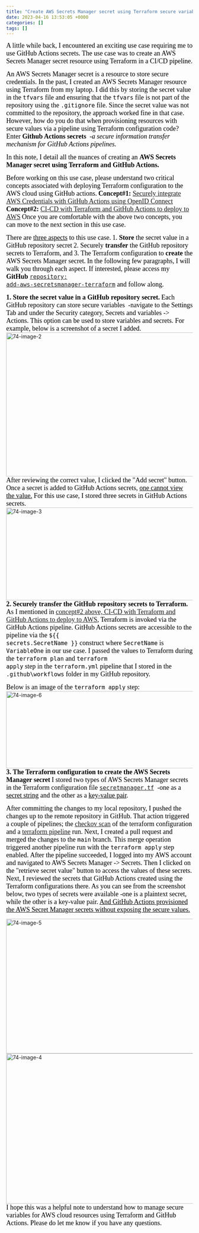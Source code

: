 ```yaml
---
title: "Create AWS Secrets Manager secret using Terraform secure variables and GitHub Actions secrets"
date: 2023-04-16 13:53:05 +0000
categories: []
tags: []
---
```


<span style="font-size: 18px"><span style="font-family: calibri"><span style="color: #000000">A little while back, I encountered an exciting use case requiring me to use GitHub Actions secrets. The use case was to create an AWS Secrets Manager secret resource using Terraform in a CI/CD pipeline.</span></span></span>
<!--more-->
<span style="font-size: 18px"><span style="font-family: calibri"><span style="color: #000000">An AWS Secrets Manager secret is a resource to store secure credentials. In the past, I created an AWS Secrets Manager resource using Terraform from my laptop. I did this by storing the secret value in the <code>tfvars</code> file and ensuring that the <code>tfvars</code> file is not part of the repository using the <code>.gitignore</code> file. Since the secret value was not committed to the repository, the approach worked fine in that case. However, how do you do that when provisioning resources with secure values via a pipeline using Terraform configuration code? Enter <strong>Github Actions secrets</strong>  -<em>a secure information transfer mechanism for GitHub Actions pipelines.</em></span></span></span>

<span style="font-size: 18px"><span style="font-family: calibri"><span style="color: #000000">In this note, I detail all the nuances of creating an <strong>AWS Secrets Manager secret using Terraform and GitHub Actions.</strong></span></span></span>

<span style="font-size: 18px"><span style="font-family: calibri"><span style="color: #000000">Before working on this use case, please understand two critical concepts associated with deploying Terraform configuration to the AWS cloud using GitHub actions.</span></span></span>
<span style="font-size: 18px"><span style="font-family: calibri"><span style="color: #000000"><strong>Concept#1:</strong> <a href="https://skundunotes.com/2023/02/28/securely-integrate-aws-credentials-with-github-actions-using-openid-connect/" target="_blank" rel="noopener">Securely integrate AWS Credentials with GitHub Actions using OpenID Connect</a></span></span></span>
<span style="font-size: 18px"><span style="font-family: calibri"><span style="color: #000000"><strong>Concept#2:</strong> <a href="https://skundunotes.com/2023/03/07/ci-cd-with-terraform-and-github-actions-to-deploy-to-aws/" target="_blank" rel="noopener">CI-CD with Terraform and GitHub Actions to deploy to AWS</a></span></span></span>
<span style="font-size: 18px"><span style="font-family: calibri"><span style="color: #000000">Once you are comfortable with the above two concepts, you can move to the next section in this use case.</span></span></span>

<span style="font-size: 18px"><span style="font-family: calibri"><span style="color: #000000">There are <span style="text-decoration: underline">three aspects</span> to this use case.</span></span></span>
<span style="font-size: 18px"><span style="font-family: calibri"><span style="color: #000000">1. <strong>Store</strong> the secret value in a GitHub repository secret</span></span></span>
<span style="font-size: 18px"><span style="font-family: calibri"><span style="color: #000000">2. Securely <strong>transfer</strong> the GitHub repository secrets to Terraform, and</span></span></span>
<span style="font-size: 18px"><span style="font-family: calibri"><span style="color: #000000">3. The Terraform configuration to <strong>create</strong> the AWS Secrets Manager secret.</span></span></span>
<span style="font-size: 18px"><span style="font-family: calibri"><span style="color: #000000">In the following few paragraphs, I will walk you through each aspect. If interested, please access my<strong> GitHub</strong> <a href="https://github.com/kunduso/add-aws-secretsmanager-terraform" target="_blank" rel="noopener"><code>repository: add-aws-secretsmanager-terraform</code></a> and follow along.</span></span></span>

<strong><span style="font-size: 18px"><span style="font-family: calibri"><span style="color: #000000">1. Store the secret value in a GitHub repository secret.</span></span></span></strong>
<span style="font-size: 18px"><span style="font-family: calibri"><span style="color: #000000">Each GitHub repository can store secure variables  -navigate to the Settings Tab and under the Security category, Secrets and variables -&gt; Actions. This option can be used to store variables and secrets. For example, below is a screenshot of a secret I added.</span></span></span>
<img class="alignnone size-full wp-image-2521" src="https://skundunotes.com/wp-content/uploads/2023/04/74-image-2.png" alt="74-image-2" width="937" height="388" />
<span style="font-size: 18px"><span style="font-family: calibri"><span style="color: #000000">After reviewing the correct value, I clicked the "Add secret" button. Once a secret is added to GitHub Actions secrets, <span style="text-decoration: underline">one cannot view the value.</span> For this use case, I stored three secrets in GitHub Actions secrets.</span></span></span>
<img class="alignnone size-full wp-image-2522" src="https://skundunotes.com/wp-content/uploads/2023/04/74-image-3.png" alt="74-image-3" width="772" height="250" />
<strong><span style="font-size: 18px"><span style="font-family: calibri"><span style="color: #000000">2. Securely transfer the GitHub repository secrets to Terraform.</span></span></span></strong>
<span style="font-size: 18px"><span style="font-family: calibri"><span style="color: #000000">As I mentioned in <a href="https://skundunotes.com/2023/03/07/ci-cd-with-terraform-and-github-actions-to-deploy-to-aws/" target="_blank" rel="noopener">concept#2 above, CI-CD with Terraform and GitHub Actions to deploy to AWS</a>, Terraform is invoked via the GitHub Actions pipeline. GitHub Actions secrets are accessible to the pipeline via the <code>${{ secrets.SecretName }}</code> construct where <code>SecretName</code> is <code>VariableOne</code> in our use case. I passed the values to Terraform during the <code>terraform plan</code> and <code>terraform apply</code> step in the <code>terraform.yml</code> pipeline that I stored in the <code>.github\workflows</code> folder in my GitHub repository.</span></span></span>

<span style="font-size: 18px"><span style="font-family: calibri"><span style="color: #000000">Below is an image of the <code>terraform apply</code> step:</span></span></span>
<img class="alignnone size-full wp-image-2526" src="https://skundunotes.com/wp-content/uploads/2023/04/74-image-6.png" alt="74-image-6" width="853" height="208" />
<strong><span style="font-size: 18px"><span style="font-family: calibri"><span style="color: #000000">3. The Terraform configuration to create the AWS Secrets Manager secret</span></span></span></strong>
<span style="font-size: 18px"><span style="font-family: calibri"><span style="color: #000000">I stored two types of AWS Secrets Manager secrets in the Terraform configuration file <a href="https://github.com/kunduso/add-aws-secretsmanager-terraform/blob/main/secretmanager.tf" target="_blank" rel="noopener"><code>secretmanager.tf</code></a>  -one as a <span style="text-decoration: underline">secret string</span> and the other as a <span style="text-decoration: underline">key-value pair</span>.</span></span></span>

<span style="font-size: 18px"><span style="font-family: calibri"><span style="color: #000000">After committing the changes to my local repository, I pushed the changes up to the remote repository in GitHub. That action triggered a couple of pipelines; the <span style="text-decoration: underline"><a href="https://github.com/kunduso/add-aws-secretsmanager-terraform/actions/workflows/code-scan.yml" target="_blank" rel="noopener">checkov scan</a></span> of the terraform configuration and a <span style="text-decoration: underline"><a href="https://github.com/kunduso/add-aws-secretsmanager-terraform/actions/workflows/terraform.yml" target="_blank" rel="noopener">terraform pipeline</a></span> run. Next, I created a pull request and merged the changes to the <code>main</code> branch. This merge operation triggered another pipeline run with the <code>terraform apply</code> step enabled.</span></span></span>
<span style="font-size: 18px"><span style="font-family: calibri"><span style="color: #000000">After the pipeline succeeded, I logged into my AWS account and navigated to AWS Secrets Manager -&gt; Secrets. Then I clicked on the "retrieve secret value" button to access the values of these secrets. Next, I reviewed the secrets that GitHub Actions created using the Terraform configurations there. As you can see from the screenshot below, two types of secrets were available -one is a plaintext secret, while the other is a key-value pair. <span style="text-decoration: underline">And GitHub Actions provisioned the AWS Secret Manager secrets without exposing the secure values.</span></span></span></span>

<img class="alignnone size-full wp-image-2524" src="https://skundunotes.com/wp-content/uploads/2023/04/74-image-5.png" alt="74-image-5" width="937" height="363" />
<img class="alignnone size-full wp-image-2523" src="https://skundunotes.com/wp-content/uploads/2023/04/74-image-4.png" alt="74-image-4" width="1054" height="405" />
<span style="font-size: 18px"><span style="font-family: calibri"><span style="color: #000000">I hope this was a helpful note to understand how to manage secure variables for AWS cloud resources using Terraform and GitHub Actions. Please do let me know if you have any questions.</span></span></span>

